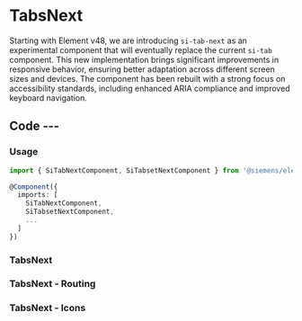 # TabsNext

Starting with Element v48, we are introducing `si-tab-next` as an experimental 
component that will eventually replace the current `si-tab` component. This new
implementation brings significant improvements in responsive behavior, ensuring
better adaptation across different screen sizes and devices. The component has been
rebuilt with a strong focus on accessibility standards, including enhanced ARIA
compliance and improved keyboard navigation.

## Code ---

### Usage

```ts
import { SiTabNextComponent, SiTabsetNextComponent } from '@siemens/element-ng/tabs-next';

@Component({
  imports: [
    SiTabNextComponent,
    SiTabsetNextComponent,
    ...
  ]
})
```

### TabsNext

<si-docs-component example="si-tabs/si-tabs-next"></si-docs-component>

### TabsNext - Routing

<si-docs-component example="si-tabs/si-tabs-next-routing"></si-docs-component>

### TabsNext - Icons

<si-docs-component example="si-tabs/si-tabs-next-icons"></si-docs-component>

<si-docs-api component="SiTabsetNextComponent"></si-docs-api>

<si-docs-api component="SiTabNextComponent"></si-docs-api>

<si-docs-api component="SiTabNextLinkComponent"></si-docs-api>

<si-docs-types></si-docs-types>
